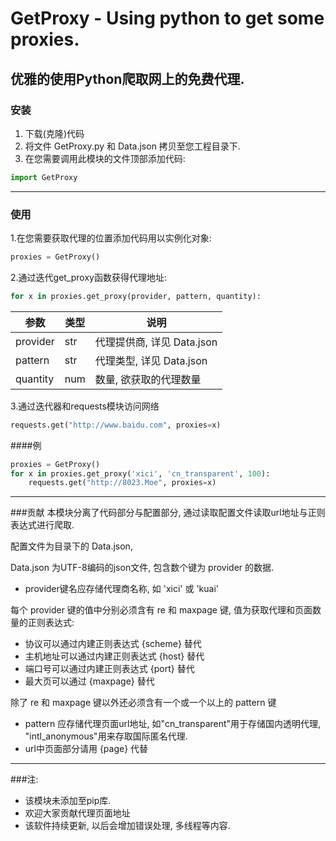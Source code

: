 # GetProxy - Using python to get some proxies.
## 优雅的使用Python爬取网上的免费代理. 

### 安装
1. 下载(克隆)代码
2. 将文件 GetProxy.py 和 Data.json 拷贝至您工程目录下.
3. 在您需要调用此模块的文件顶部添加代码:
```python
import GetProxy
```
---
### 使用
1.在您需要获取代理的位置添加代码用以实例化对象:
```python
proxies = GetProxy()
```
2.通过迭代get_proxy函数获得代理地址:
```python
for x in proxies.get_proxy(provider, pattern, quantity):
```
|   参数   |   类型   |           说明           |
|----------|----------|--------------------------|
| provider |   str   |代理提供商, 详见 Data.json |
| pattern  |   str   |代理类型, 详见 Data.json |
| quantity |   num   |数量, 欲获取的代理数量 |
3.通过迭代器和requests模块访问网络
```python
requests.get("http://www.baidu.com", proxies=x)
```
####例
```python
proxies = GetProxy()
for x in proxies.get_proxy('xici', 'cn_transparent', 100):
	requests.get("http://8023.Moe", proxies=x)
```
---
###贡献
本模块分离了代码部分与配置部分, 通过读取配置文件读取url地址与正则表达式进行爬取.

配置文件为目录下的 Data.json,

Data.json 为UTF-8编码的json文件, 包含数个键为 provider 的数据.
- provider键名应存储代理商名称, 如 'xici' 或 'kuai'

每个 provider 键的值中分别必须含有 re 和 maxpage 键, 值为获取代理和页面数量的正则表达式:
- 协议可以通过内建正则表达式 {scheme} 替代
- 主机地址可以通过内建正则表达式 {host} 替代
- 端口号可以通过内建正则表达式 {port} 替代
- 最大页可以通过 {maxpage} 替代

除了 re 和 maxpage 键以外还必须含有一个或一个以上的 pattern 键
- pattern 应存储代理页面url地址, 
如"cn_transparent"用于存储国内透明代理, "intl_anonymous"用来存取国际匿名代理.
- url中页面部分请用 {page} 代替
---
###注:
- 该模块未添加至pip库.
- 欢迎大家贡献代理页面地址
- 该软件持续更新, 以后会增加错误处理, 多线程等内容.
